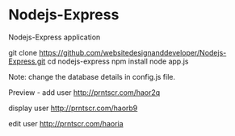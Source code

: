 # Nodejs-Express
Nodejs-Express application

git clone https://github.com/websitedesignanddeveloper/Nodejs-Express.git
cd nodejs-express
npm install
node app.js

Note: change the database details in config.js file.

Preview -
add user
http://prntscr.com/haor2q

display user
http://prntscr.com/haorb9

edit user
http://prntscr.com/haoria